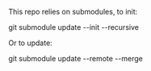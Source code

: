 This repo relies on submodules, to init:

git submodule update --init --recursive

Or to update:

git submodule update --remote --merge